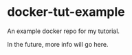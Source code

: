 # docker-tut-example

An example docker repo for my tutorial.

In the future, more info will go here.